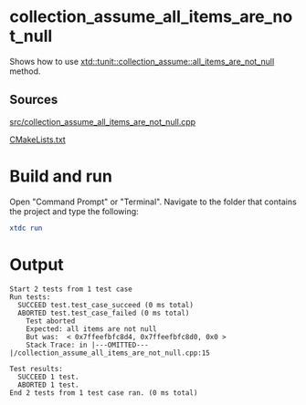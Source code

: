 # collection_assume_all_items_are_not_null

Shows how to use [xtd::tunit::collection_assume::all_items_are_not_null](https://gammasoft71.github.io/xtd/reference_guides/latest/classxtd_1_1tunit_1_1collection__assume.html#a9162944acdb21f93e56456c9ebed79f4) method.

## Sources

[src/collection_assume_all_items_are_not_null.cpp](src/collection_assume_all_items_are_not_null.cpp)

[CMakeLists.txt](CMakeLists.txt)

# Build and run

Open "Command Prompt" or "Terminal". Navigate to the folder that contains the project and type the following:

```cmake
xtdc run
```

# Output

```
Start 2 tests from 1 test case
Run tests:
  SUCCEED test.test_case_succeed (0 ms total)
  ABORTED test.test_case_failed (0 ms total)
    Test aborted
    Expected: all items are not null
    But was:  < 0x7ffeefbfc8d4, 0x7ffeefbfc8d0, 0x0 >
    Stack Trace: in |---OMITTED---|/collection_assume_all_items_are_not_null.cpp:15

Test results:
  SUCCEED 1 test.
  ABORTED 1 test.
End 2 tests from 1 test case ran. (0 ms total)
```
